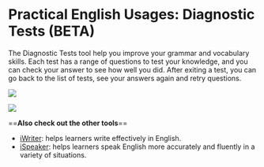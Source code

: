 # Practical English Usages: Diagnostic Tests (BETA)

The Diagnostic Tests tool help you improve your grammar and vocabulary skills. Each test has a range of questions to test your knowledge, and you can check your answer to see how well you did. After exiting a test, you can go back to the list of tests, see your answers again and retry questions.

![](https://i.imgur.com/m1KyL8r.png)

![](https://i.imgur.com/w0WDJyT.png)

==**Also check out the other tools**==
- [iWriter](https://github.com/yell0wsuit/iWriter): helps learners write effectively in English.
- [iSpeaker](https://github.com/yell0wsuit/ispeaker): helps learners speak English more accurately and fluently in a variety of situations.

